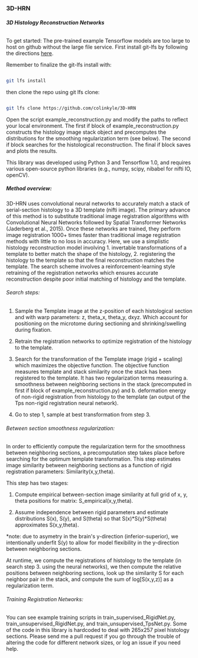 ### 3D-HRN

##### 3D Histology Reconstruction Networks

######
To get started:
The pre-trained example Tensorflow models are too large to host on github without the large file service.  First install git-lfs by following the directions [here](https://git-lfs.github.com/).


Remember to finalize the git-lfs install with:


```bash

git lfs install
```


then clone the repo using git lfs clone:


```bash

git lfs clone https://github.com/colinkyle/3D-HRN

```



Open the script example_reconstruction.py and modify the paths to reflect your local environment.  The first if block of example_reconstruction.py constructs the histology image stack object and precomputes the distributions for the smoothing regularization term (see below).  The second if block searches for the histological reconstruction.  The final if block saves and plots the results.



This library was developed using Python 3 and Tensorflow 1.0, and requires various open-source python libraries (e.g., numpy, scipy, nibabel for nifti IO, openCV).




##### Method overview:


3D-HRN uses convolutional neural networks to accurately match a stack of serial-section histology to a 3D template (nifti image).  The primary advance of this method is to substitute traditional image registration algorithms with Convolutional Neural Networks followed by Spatial Transformer Networks (Jaderberg et al., 2015).  Once these networks are trained, they perform image registration 1000+ times faster than traditional image registration methods with little to no loss in accuracy.  Here, we use a simplistic histology reconstruction model involving 1. invertable transformations of a template to better match the shape of the histology, 2. registering the histology to the template so that the final reconstruction matches the template. The search scheme involves a reinforcement-learning style retraining of the registration networks which ensures accurate reconstruction despite poor initial matching of histology and the template.



###### Search steps:


1. Sample the Template image at the z-position of each histological section and with warp parameters: z, theta_x, theta_y, dxyz.  Which account for positioning on the microtome during sectioning and shrinking/swelling during fixation.

2. Retrain the registration networks to optimize registration of the histology to the template.

3. Search for the transformation of the Template image (rigid + scaling) which maximizes the objective function. The objective function measures template and stack similarity once the stack has been registered to the template.  It has two regularization terms measuring a. smoothness between neighboring sections in the stack (precomputed in first if block of example_reconstruction.py) and b. deformation energy of non-rigid registration from histology to the template (an output of the Tps non-rigid registration neural network).

4. Go to step 1, sample at best transformation from step 3.



###### Between section smoothness regularization:

In order to efficiently compute the regularization term for the smoothness between neighboring sections, a precomputation step takes place before searching for the optimum template transformation.  This step estimates image similarity between neighboring sections as a function of rigid registration parameters:  Similarity(x,y,theta).  

This step has two stages:

1. Compute empirical between-section image similarity at full grid of x, y, theta positions for matrix: S_empirical(x,y,theta).

2. Assume independence between rigid parameters and estimate distributions S(x), S(y), and S(theta) so that S(x)\*S(y)\*S(theta) approximates S(x,y,theta).

\*note: due to asymetry in the brain's y-direction (inferior-superior), we intentionally underfit S(y) to allow for model flexibility in the y-direction between neighboring sections.



At runtime, we compute the registrations of histology to the template (in search step 3. using the neural networks), we then compute the relative positions between neighboring sections, look up the similarity S for each neighbor pair in the stack, and compute the sum of log[S(x,y,z)] as a regularization term.

###### Training Registration Networks:

You can see example training scripts in train_supervised_RigidNet.py, train_unsupervised_RigidNet.py, and train_unsupervised_TpsNet.py.  Some of the code in this library is hardcoded to deal with 265x257 pixel histology sections.  Please send me a pull request if you go through the trouble of altering the code for different network sizes, or log an issue if you need help.
